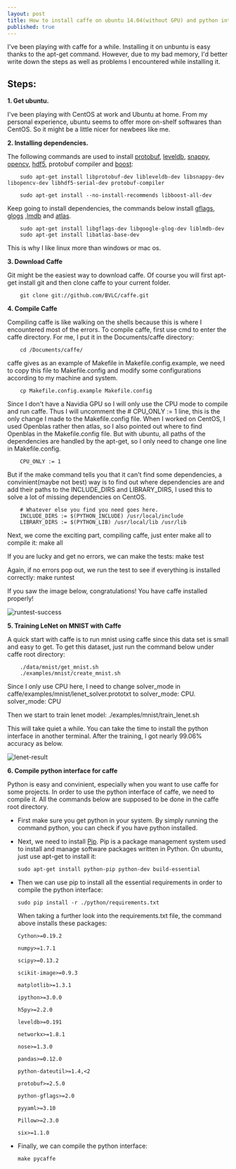 ```yaml
---
layout: post
title: How to install caffe on ubuntu 14.04(without GPU) and python interface
published: true
---
```





I've been playing with caffe for a while. Installing it on unbuntu is easy thanks to the apt-get command. However, due to my bad memory, I'd better write down the steps as well as problems I encountered while installing it. 
## Steps:
**1. Get ubuntu.**

I've been playing with CentOS at work and Ubuntu at home. From my personal experience, ubuntu seems to offer more on-shelf softwares than CentOS. So it might be a little nicer for newbees like me.

**2. Installing dependencies.**

The following commands are used to install [protobuf](https://developers.google.com/protocol-buffers/docs/overview), [leveldb](http://leveldb.org/), [snappy](https://github.com/google/snappy), [opencv](http://opencv.org/), [hdf5](https://www.hdfgroup.org/HDF5/), protobuf compiler and [boost](http://www.boost.org/):

        sudo apt-get install libprotobuf-dev libleveldb-dev libsnappy-dev libopencv-dev libhdf5-serial-dev protobuf-compiler

        sudo apt-get install --no-install-recommends libboost-all-dev

Keep going to install dependencies, the commands below install [gflags](https://github.com/gflags/gflags), [glogs](https://code.google.com/p/google-glog/) ,[lmdb](https://lmdb.readthedocs.org/en/release/) and [atlas](http://math-atlas.sourceforge.net/).

        sudo apt-get install libgflags-dev libgoogle-glog-dev liblmdb-dev
        sudo apt-get install libatlas-base-dev

This is why I like linux more than windows or mac os.

**3. Download Caffe**

Git might be the easiest way to download caffe. Of course you will first apt-get install git and then clone caffe to your current folder.

        git clone git://github.com/BVLC/caffe.git

**4. Compile Caffe**

Compiling caffe is like walking on the shells because this is where I encountered most of the errors. To compile caffe, first use cmd to enter the caffe directory. For me, I put it in the Documents/caffe directory:

        cd /Documents/caffe/

caffe gives as an example of Makefile in Makefile.config.example, we need to copy this file to Makefile.config and modify some configurations according to my machine and system. 

        cp Makefile.config.example Makefile.config

Since I don't have a Navidia GPU so I will only use the CPU mode to compile and run caffe. Thus I will uncomment the # CPU_ONLY := 1 line, this is the only change I made to the Makefile.config file. When I worked on CentOS, I used Openblas rather then atlas, so I also pointed out where to find Openblas in the Makefile.config file. But with ubuntu, all paths of the dependencies are handled by the apt-get, so I only need to change one line in Makefile.config. 

        CPU_ONLY := 1

But if the make command tells you that it can't find some dependencies, a convinient(maybe not best) way is to find out where dependencies are and add their paths to the INCLUDE_DIRS and LIBRARY_DIRS, I used this to solve a lot of missing dependencies on CentOS.

        # Whatever else you find you need goes here.
        INCLUDE_DIRS := $(PYTHON_INCLUDE) /usr/local/include
        LIBRARY_DIRS := $(PYTHON_LIB) /usr/local/lib /usr/lib

Next, we come the exciting part, compiling caffe, just enter make all to compile it:
        make all

If you are lucky and get no errors, we can make the tests:
        make test

Again, if no errors pop out, we run the test to see if everything is installed correctly:
        make runtest

If you saw the image below, congratulations! You have caffe installed properly!

![runtest-success][1]

**5. Training LeNet on MNIST with Caffe**

A quick start with caffe is to run mnist using caffe since this data set is small and easy to get. To get this dataset, just run the command below under caffe root directory:

        ./data/mnist/get_mnist.sh
        ./examples/mnist/create_mnist.sh
        
Since I only use CPU here, I need to change solver_mode in caffe/examples/mnist/lenet_solver.prototxt to solver_mode: CPU. 
        solver_mode: CPU
        
Then we start to train lenet model:
        ./examples/mnist/train_lenet.sh
        
This will take quiet a while. You can take the time to install the python interface in another terminal. After the training, I got nearly 99.06% accuracy as below.

![lenet-result][2]

**6. Compile python interface for caffe**

Python is easy and convinient, especially when you want to use caffe for some projects. In order to use the python interface of caffe, we need to compile it. All the commands below are supposed to be done in the caffe root directory.
*   First make sure you get python in your system. By simply running the command python, you can check if you have python installed.
*   Next, we need to install [Pip][3]. Pip is a package management system used to install and manage software packages written in Python. On ubuntu, just use apt-get to install it:
   
        sudo apt-get install python-pip python-dev build-essential 
*   Then we can use pip to install all the essential requirements in order to compile the python interface:
   
        sudo pip install -r ./python/requirements.txt
    When taking a further look into the requirements.txt file, the command above installs these packages:

        Cython>=0.19.2

        numpy>=1.7.1
        
        scipy>=0.13.2
        
        scikit-image>=0.9.3
        
        matplotlib>=1.3.1
        
        ipython>=3.0.0
        
        h5py>=2.2.0
        
        leveldb>=0.191
        
        networkx>=1.8.1
        
        nose>=1.3.0
        
        pandas>=0.12.0
        
        python-dateutil>=1.4,<2
        
        protobuf>=2.5.0
        
        python-gflags>=2.0
        
        pyyaml>=3.10
        
        Pillow>=2.3.0
        
        six>=1.1.0
*   Finally, we can compile the python interface:

        make pycaffe
[1]: https://raw.githubusercontent.com/sunshineatnoon/sunshineatnoon.github.io/master/images/runtest-success.png
[2]: https://raw.githubusercontent.com/sunshineatnoon/sunshineatnoon.github.io/master/images/lenet-result.png
[3]: https://pip.pypa.io/en/stable/index.html
